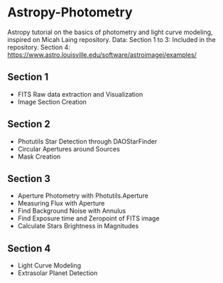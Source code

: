# Astropy-Photometry
Astropy tutorial on the basics of photometry and light curve modeling, inspired on Micah Laing repository.
Data: 
Section 1 to 3: Included in the repository.
Section 4: https://www.astro.louisville.edu/software/astroimagej/examples/

## Section 1
* FITS Raw data extraction and Visualization
* Image Section Creation
## Section 2
* Photutils Star Detection through DAOStarFinder
* Circular Apertures around Sources
* Mask Creation
## Section 3
* Aperture Photometry with Photutils.Aperture
* Measuring Flux with Aperture
* Find Background Noise with Annulus
* Find Exposure time and Zeropoint of FITS image
* Calculate Stars Brightness in Magnitudes
## Section 4
* Light Curve Modeling
* Extrasolar Planet Detection
